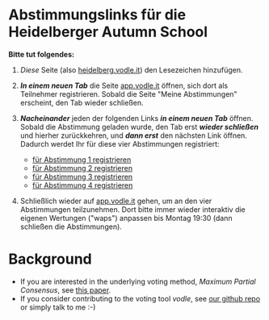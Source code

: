 # Abstimmungslinks für die Heidelberger Autumn School

**Bitte tut folgendes:**

1. *Diese* Seite (also [heidelberg.vodle.it](http://heidelberg.vodle.it)) den Lesezeichen hinzufügen.
2. ***In einem neuen Tab*** die Seite [app.vodle.it](http://app.vodle.it) öffnen, sich dort als Teilnehmer registrieren. Sobald die Seite "Meine Abstimmungen" erscheint, den Tab wieder schließen.
3. ***Nacheinander*** jeden der folgenden Links ***in einem neuen Tab*** öffnen. Sobald die Abstimmung geladen wurde, den Tab erst ***wieder schließen*** und hierher zurückkehren, und ***dann erst*** den nächsten Link öffnen. Dadurch werdet Ihr für diese vier Abstimmungen registriert:
   - [für Abstimmung 1 registrieren](https://vodle.osuosl.org/#/joinpoll/https%3A%2F%2Fvodle.osuosl.org%2Fcouch%2F/none/a4d3546d/96de179abb3d99b0)
   - [für Abstimmung 2 registrieren](https://vodle.osuosl.org/#/joinpoll/https%3A%2F%2Fvodle.osuosl.org%2Fcouch%2F/none/cb2ae625/c42c31adc04d4046)
   - [für Abstimmung 3 registrieren](https://vodle.osuosl.org/#/joinpoll/https%3A%2F%2Fvodle.osuosl.org%2Fcouch%2F/none/9aea4db4/bd9ca7096f6f0139)
   - [für Abstimmung 4 registrieren](https://vodle.osuosl.org/#/joinpoll/https%3A%2F%2Fvodle.osuosl.org%2Fcouch%2F/none/42554e42/50a6ad3034816fae)

4. Schließlich wieder auf [app.vodle.it](http://app.vodle.it) gehen, um an den vier Abstimmungen teilzunehmen. 
Dort bitte immer wieder interaktiv die eigenen Wertungen ("waps") anpassen bis Montag 19:30 (dann schließen die Abstimmungen).

# Background

- If you are interested in the underlying voting method, *Maximum Partial Consensus*, see [this paper](https://papers.ssrn.com/sol3/papers.cfm?abstract_id=3751225).
- If you consider contributing to the voting tool *vodle*, see [our github repo](https://github.com/pik-gane/vodle) or simply talk to me :-)
